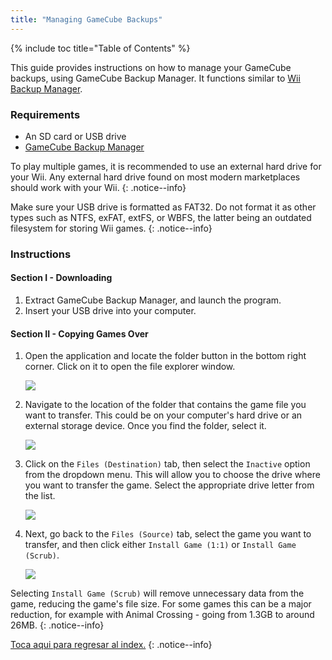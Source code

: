 ```yaml
---
title: "Managing GameCube Backups"
---
```


{% include toc title="Table of Contents" %}

This guide provides instructions on how to manage your GameCube backups, using GameCube Backup Manager. It functions similar to [Wii Backup Manager](wii-backups#using-wii-backup-manager).

### Requirements

* An SD card or USB drive
* [GameCube Backup Manager](https://github.com/AxionDrak/GameCube-Backup-Manager/releases)

To play multiple games, it is recommended to use an external hard drive for your Wii. Any external hard drive found on most modern marketplaces should work with your Wii.
{: .notice--info}

Make sure your USB drive is formatted as FAT32. Do not format it as other types such as NTFS, exFAT, extFS, or WBFS, the latter being an outdated filesystem for storing Wii games.
{: .notice--info}

### Instructions

#### Section I - Downloading

1. Extract GameCube Backup Manager, and launch the program.
1. Insert your USB drive into your computer.

#### Section II - Copying Games Over

1. Open the application and locate the folder button in the bottom right corner. Click on it to open the file explorer window.

    ![](/images/desktop-apps/GCBM/folderbutton.png)

1. Navigate to the location of the folder that contains the game file you want to transfer. This could be on your computer's hard drive or an external storage device. Once you find the folder, select it.

    ![](/images/desktop-apps/GCBM/selectfolder.png)

1. Click on the `Files (Destination)` tab, then select the `Inactive` option from the dropdown menu. This will allow you to choose the drive where you want to transfer the game. Select the appropriate drive letter from the list.

    ![](/images/desktop-apps/GCBM/selectdrive.png)

1. Next, go back to the `Files (Source)` tab, select the game you want to transfer, and then click either `Install Game (1:1)` or `Install Game (Scrub)`.

    ![](/images/desktop-apps/GCBM/installgame.png)

Selecting `Install Game (Scrub)` will remove unnecessary data from the game, reducing the game's file size. For some games this can be a major reduction, for example with Animal Crossing - going from 1.3GB to around 26MB.
{: .notice--info}

[Toca aqui para regresar al index.](site-navigation)
{: .notice--info}
